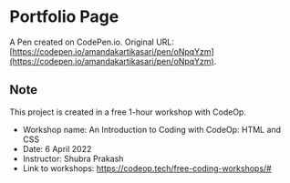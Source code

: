 # Portfolio Page

A Pen created on CodePen.io. Original URL: [https://codepen.io/amandakartikasari/pen/oNpqYzm](https://codepen.io/amandakartikasari/pen/oNpqYzm).

## Note

This project is created in a free 1-hour workshop with CodeOp.

- Workshop name: An Introduction to Coding with CodeOp: HTML and CSS
- Date: 6 April 2022
- Instructor: Shubra Prakash
- Link to workshops: https://codeop.tech/free-coding-workshops/#
